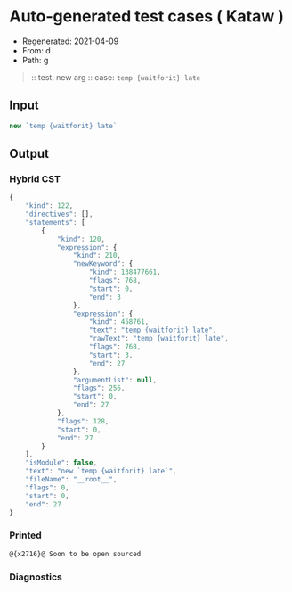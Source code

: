 # Auto-generated test cases ( Kataw )
- Regenerated: 2021-04-09
- From: d
- Path: g
> :: test: new arg
> :: case: `temp {waitforit} late`
## Input

`````js
new `temp {waitforit} late`
`````

## Output

### Hybrid CST

```javascript
{
    "kind": 122,
    "directives": [],
    "statements": [
        {
            "kind": 120,
            "expression": {
                "kind": 210,
                "newKeyword": {
                    "kind": 138477661,
                    "flags": 768,
                    "start": 0,
                    "end": 3
                },
                "expression": {
                    "kind": 458761,
                    "text": "temp {waitforit} late",
                    "rawText": "temp {waitforit} late",
                    "flags": 768,
                    "start": 3,
                    "end": 27
                },
                "argumentList": null,
                "flags": 256,
                "start": 0,
                "end": 27
            },
            "flags": 128,
            "start": 0,
            "end": 27
        }
    ],
    "isModule": false,
    "text": "new `temp {waitforit} late`",
    "fileName": "__root__",
    "flags": 0,
    "start": 0,
    "end": 27
}
```

### Printed

```javascript
@{x2716}@ Soon to be open sourced
```

### Diagnostics

```javascript

```

